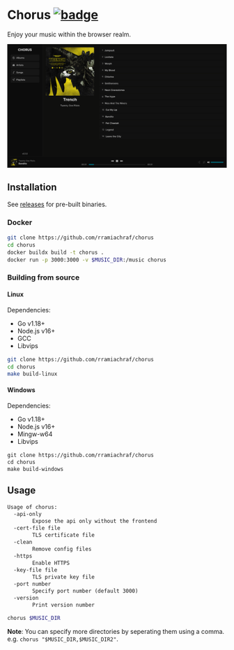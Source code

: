 # Chorus [![badge](https://github.com/rramiachraf/chorus/actions/workflows/main.yml/badge.svg)](https://github.com/rramiachraf/chorus/actions/workflows/main.yml)
Enjoy your music within the browser realm.

![Screenshot](https://raw.githubusercontent.com/rramiachraf/chorus/main/screenshot.png)

## Installation
See [releases](https://github.com/rramiachraf/chorus/releases) for pre-built binaries.

### Docker
```bash
git clone https://github.com/rramiachraf/chorus
cd chorus
docker buildx build -t chorus .
docker run -p 3000:3000 -v $MUSIC_DIR:/music chorus
```

### Building from source
#### Linux
Dependencies:

- Go v1.18+
- Node.js v16+
- GCC
- Libvips
 
```bash
git clone https://github.com/rramiachraf/chorus
cd chorus
make build-linux
```

#### Windows
Dependencies:

- Go v1.18+
- Node.js v16+
- Mingw-w64
- Libvips
 
```
git clone https://github.com/rramiachraf/chorus
cd chorus
make build-windows
```

## Usage
```
Usage of chorus:
  -api-only
    	Expose the api only without the frontend
  -cert-file file
    	TLS certificate file
  -clean
    	Remove config files
  -https
    	Enable HTTPS
  -key-file file
    	TLS private key file
  -port number
    	Specify port number (default 3000)
  -version
    	Print version number
```
```bash
chorus $MUSIC_DIR
```
**Note**: You can specify more directories by seperating them using a comma.
e.g. `chorus "$MUSIC_DIR,$MUSIC_DIR2"`.
